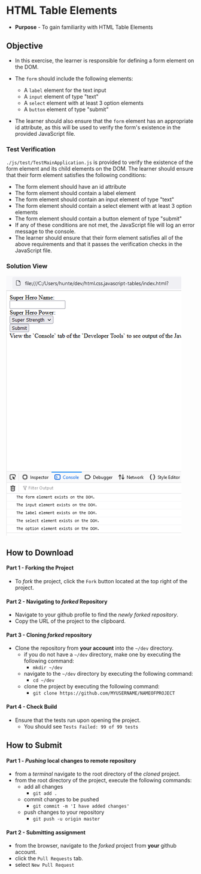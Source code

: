 # HTML Table Elements

* **Purpose** - To gain familiarity with HTML Table Elements




## Objective
* In this exercise, the learner is responsible for defining a form element on the DOM.

* The `form` should include the following elements:
  * A `label` element for the text input
  * A `input` element of type "text"
  * A `select` element with at least 3 option elements
  * A `button` element of type "submit"
* The learner should also ensure that the `form` element has an appropriate id attribute, as this will be used to verify the form's existence in the provided JavaScript file.

### Test Verification
`./js/test/TestMainApplication.js` is provided to verify the existence of the form element and its child elements on the DOM. The learner should ensure that their form element satisfies the following conditions:
  * The form element should have an id attribute
  * The form element should contain a label element
  * The form element should contain an input element of type "text"
  * The form element should contain a select element with at least 3 option elements
  * The form element should contain a button element of type "submit"
* If any of these conditions are not met, the JavaScript file will log an error message to the console.
* The learner should ensure that their form element satisfies all of the above requirements and that it passes the verification checks in the JavaScript file.

### Solution View

![[](./img/solution.png)](./img/solution.png)


## How to Download

#### Part 1 - Forking the Project
* To _fork_ the project, click the `Fork` button located at the top right of the project.


#### Part 2 - Navigating to _forked_ Repository
* Navigate to your github profile to find the _newly forked repository_.
* Copy the URL of the project to the clipboard.

#### Part 3 - Cloning _forked_ repository
* Clone the repository from **your account** into the `~/dev` directory.
  * if you do not have a `~/dev` directory, make one by executing the following command:
    * `mkdir ~/dev`
  * navigate to the `~/dev` directory by executing the following command:
    * `cd ~/dev`
  * clone the project by executing the following command:
    * `git clone https://github.com/MYUSERNAME/NAMEOFPROJECT`

#### Part 4 - Check Build
* Ensure that the tests run upon opening the project.
    * You should see `Tests Failed: 99 of 99 tests`







## How to Submit

#### Part 1 -  _Pushing_ local changes to remote repository
* from a _terminal_ navigate to the root directory of the _cloned_ project.
* from the root directory of the project, execute the following commands:
    * add all changes
      * `git add .`
    * commit changes to be pushed
      * `git commit -m 'I have added changes'`
    * push changes to your repository
      * `git push -u origin master`

#### Part 2 - Submitting assignment
* from the browser, navigate to the _forked_ project from **your** github account.
* click the `Pull Requests` tab.
* select `New Pull Request`
